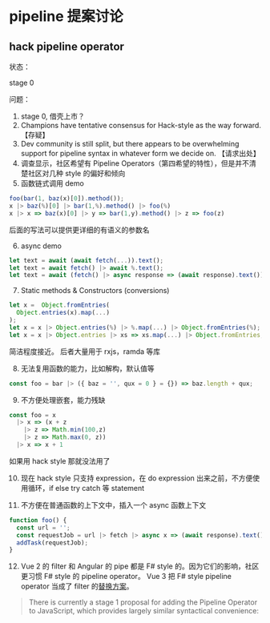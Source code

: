 # pipeline 提案讨论

## hack pipeline operator

状态：

stage 0

问题：

1. stage 0, 借壳上市？
2. Champions have tentative consensus for Hack-style as the way forward. 【存疑】
3. Dev community is still split, but there appears to be overwhelming support for pipeline syntax in whatever form we decide on. 【请求出处】
4. 调查显示，社区希望有 Pipeline Operators（第四希望的特性），但是并不清楚社区对几种 style 的偏好和倾向
5. 函数链式调用 demo

```ts
foo(bar(1, baz(x)[0]).method());
x |> baz(%)[0] |> bar(1,%).method() |> foo(%)
x |> x => baz(x)[0] |> y => bar(1,y).method() |> z => foo(z)
```

后面的写法可以提供更详细的有语义的参数名

6. async demo

```ts
let text = await (await fetch(...)).text();
let text = await fetch() |> await %.text();
let text = await (fetch() |> async response => (await response).text())
```

7. Static methods & Constructors (conversions)

```ts
let x =  Object.fromEntries(
  Object.entries(x).map(...)
);
let x = x |> Object.entries(%) |> %.map(...) |> Object.fromEntries(%);
let x = x |> Object.entries |> xs => xs.map(...) |> Object.fromEntries;
```

简洁程度接近。
后者大量用于 rxjs，ramda 等库

8. 无法复用函数的能力，比如解构，默认值等

```ts
const foo = bar |> ({ baz = '', qux = 0 } = {}) => baz.length + qux;
```

9. 不方便处理嵌套，能力残缺

```ts
const foo = x
  |> x => (x + z
    |> z => Math.min(100,z)
    |> z => Math.max(0, z))
  |> x => x + 1
```

如果用 hack style 那就没法用了

10. 现在 hack style 只支持 expression，在 do expression 出来之前，不方便使用循环，if else try catch 等 statement

11. 不方便在普通函数的上下文中，插入一个 async 函数上下文

```ts
function foo() {
  const url = '';
  const requestJob = url |> fetch |> async x => (await response).text();
  addTask(requestJob);
}
```

12. Vue 2 的 filter 和 Angular 的 pipe 都是 F# style 的。因为它们的影响，社区更习惯 F# style 的 pipeline operator。 Vue 3 把 F# style pipeline operator 当成了 filter 的[替换方案](https://github.com/vuejs/rfcs/blob/master/active-rfcs/0015-remove-filters.md)。

> There is currently a stage 1 proposal for adding the Pipeline Operator to JavaScript, which provides largely similar syntactical convenience:
